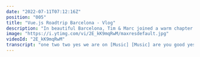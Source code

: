 ```yaml
---
date: "2022-07-11T07:12:16Z"
position: "005"
title: "Vue.js Roadtrip Barcelona - Vlog"
description: "In beautiful Barcelona, Tim & Marc joined a warm chapter of Vue.js Roadtrips organized by Passionate People. They interviewed speakers and captured the vibe around the event.\n\nThis is Middleware Productions: we film interviews, shoot b-roll, create story arcs, edit, sound edit, and publish the video on the day itself. Film in the morning, show in the afternoon."
image: "https://i.ytimg.com/vi/2E_kK9mqRwM/maxresdefault.jpg"
videoId: "2E_kK9mqRwM"
transcript: "one two two yes we are on [Music] [Music] are you good yes i'm very good i'm excited so we're doing a zoom today what do you think about that in a live conference i think you need the extra spark on it to make it extra exciting so with the connection work with someone raise their hand you can see here some cool stickers fuji's stickers passionate people stickers what the hell is this swelt sticker we throw this away and um yeah the rest of the skelsa group [Music] my talk is about magic and about dx are we talking doctor strange sort of magic or harry potter tower of magic this kind of magic that makes feel every developer like they're happy when they use a tool [Music] that was your first in-person talk right uh yeah this big in the conference yes and so if i wanted to become like a storybook ambassador storyblock so you basically can contact me or you can you can contact alex uh there's this ambassador program it's also on the website it's all good thanks dude it was lovely seeing you [Music]"
---
```


